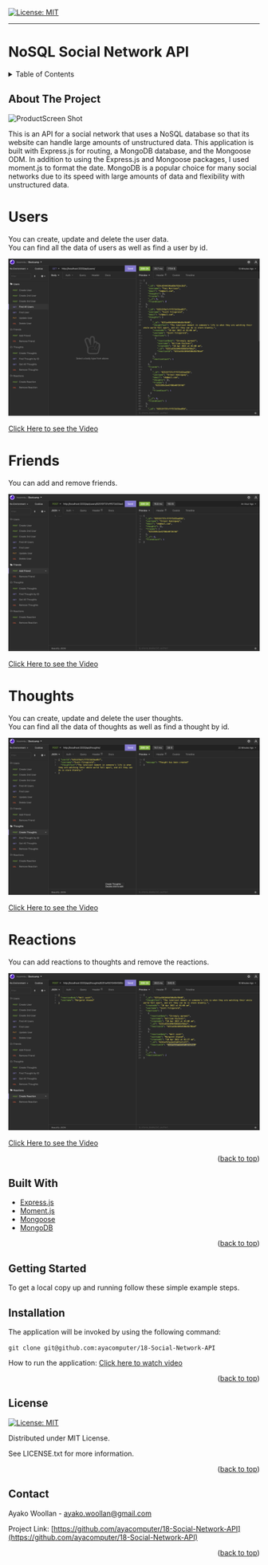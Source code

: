 
[![License: MIT](https://img.shields.io/badge/License-MIT-yellow.svg)](https://opensource.org/licenses/MIT)

---

# NoSQL Social Network API

<details>  
<summary>Table of Contents</summary>

<ol>
<li>
<a href="#about-the-project">About The Project</a></li>
<ul>
<li><a href="#built-with">Built With</a></li>
</ul>
</li>
<li>
<a href="#getting-started">Getting Started</a>
<ul>
<li><a href="#installation">Installation</a>
</ul>
</li>
<li><a href="#license">License</a></>
  
<li><a href="#contact">Contact</a></>
  
</ol>
  
</details>


## About The Project


![ProductScreen Shot](./assets/product.gif)


This is an API for a social network that uses a NoSQL database so that its website can handle large amounts of unstructured data. This application is built with Express.js for routing, a MongoDB database, and the Mongoose ODM. In addition to using the Express.js and Mongoose packages, I used moment.js to format the date. MongoDB is a popular choice for many social networks due to its speed with large amounts of data and flexibility with unstructured data.


# Users
You can create, update and delete the user data. <br>
You can find all the data of users as well as find a user by id. 

![ProductScreen Shot](./assets/screenshots/users.png)<br>

[Click Here to see the Video](https://drive.google.com/file/d/1zWS9q43QPb1OwmxJ1lGYP42LctBEPVs7/view)

# Friends

You can add and remove friends.

![ProductScreen Shot](./assets/screenshots/friends.png)<br>

[Click Here to see the Video](https://drive.google.com/file/d/1snspWvu_8iNIsUMij3SLgFMJPxdkVkh_/view)

# Thoughts

You can create, update and delete the user thoughts. <br>
You can find all the data of thoughts as well as find a thought by id.  

![ProductScreen Shot](./assets/screenshots/thoughts.png)<br>

[Click Here to see the Video](https://drive.google.com/file/d/1c35_3Pjy8_hDeRxShff4qG5FlNMlLxzi/view)

# Reactions 

You can add reactions to thoughts and remove the reactions.

![ProductScreen Shot](./assets/screenshots/reactions.png)<br>

[Click Here to see the Video](https://drive.google.com/file/d/1snspWvu_8iNIsUMij3SLgFMJPxdkVkh_/view)



<p align = "right">(<a href="#top">back to top</a>)</>

 ## Built With
* [Express.js](https://expressjs.com/) 
* [Moment.js](https://momentjs.com/) 
* [Mongoose](https://mongoosejs.com/) 
* [MongoDB](https://www.mongodb.com/)

<p align = "right"> (<a href="#top">back to top</a>)</>

## Getting Started

To get a local copy up and running follow these simple example steps.

 ## Installation

The application will be invoked by using the following command:

`git clone git@github.com:ayacomputer/18-Social-Network-API`

How to run the application: 
[Click here to watch video](https://drive.google.com/file/d/17M4K91NyXEuzXUpWaQHI-xUKPFNJ0y9i/view)

<p align="right">(<a href="#top">back to top</a>)</>

## License

[![License: MIT](https://img.shields.io/badge/License-MIT-yellow.svg)](https://opensource.org/licenses/MIT)

Distributed under MIT License.

See LICENSE.txt for more information.

<p align ="right">(<a href="#top">back to top</a>)</>

 ## Contact

Ayako Woollan - ayako.woollan@gmail.com

Project Link: [https://github.com/ayacomputer/18-Social-Network-API](https://github.com/ayacomputer/18-Social-Network-API)

<p align="right">(<a href="#top">back to top</a>)</>
